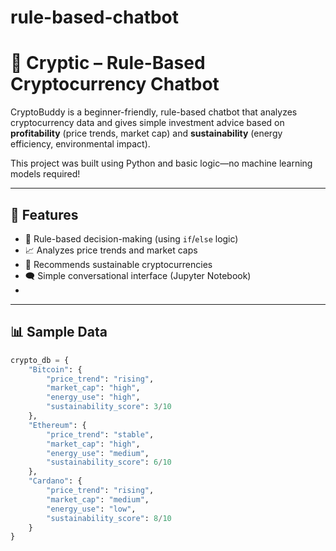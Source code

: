 # rule-based-chatbot
# 🤖 Cryptic – Rule-Based Cryptocurrency Chatbot

CryptoBuddy is a beginner-friendly, rule-based chatbot that analyzes cryptocurrency data and gives simple investment advice based on **profitability** (price trends, market cap) and **sustainability** (energy efficiency, environmental impact).

This project was built using Python and basic logic—no machine learning models required!

---

## 🚀 Features

- 🧠 Rule-based decision-making (using `if`/`else` logic)
- 📈 Analyzes price trends and market caps
- 🌱 Recommends sustainable cryptocurrencies
- 🗨️ Simple conversational interface (Jupyter Notebook)
- 

---

## 📊 Sample Data

```python
crypto_db = {  
    "Bitcoin": {  
        "price_trend": "rising",  
        "market_cap": "high",  
        "energy_use": "high",  
        "sustainability_score": 3/10  
    },  
    "Ethereum": {  
        "price_trend": "stable",  
        "market_cap": "high",  
        "energy_use": "medium",  
        "sustainability_score": 6/10  
    },  
    "Cardano": {  
        "price_trend": "rising",  
        "market_cap": "medium",  
        "energy_use": "low",  
        "sustainability_score": 8/10  
    }  
}
